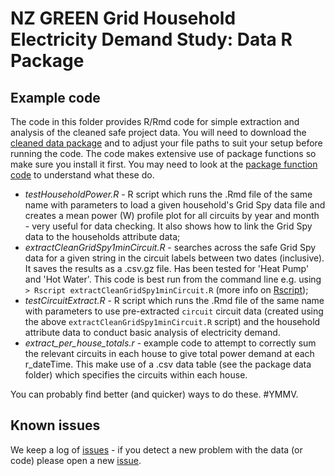 # NZ GREEN Grid Household Electricity Demand Study: Data R Package

## Example code

The code in this folder provides R/Rmd code for simple extraction and analysis of the cleaned safe project data. You will need to download the [cleaned data package](https://cfsotago.github.io/GREENGridData/) and to adjust your file paths to suit your setup before running the code. The code makes extensive use of package functions so make sure you install it first. You may need to look at the [package function code](../R/) to understand what these do.

 * _testHouseholdPower.R_ - R script which runs the .Rmd file of the same name with parameters to load a given household's Grid Spy data file and creates a mean power (W) profile plot for all circuits by year and month - very useful for data checking. It also shows how to link the Grid Spy data to the households attribute data;
 * _extractCleanGridSpy1minCircuit.R_ - searches across the safe Grid Spy data for a given string in the circuit labels between two dates (inclusive). It saves the results as a .csv.gz file. Has been tested for 'Heat Pump' and 'Hot Water'. This code is best run from the command line e.g. using `> Rscript extractCleanGridSpy1minCircuit.R` (more info on [Rscript](https://www.rdocumentation.org/packages/utils/versions/3.5.1/topics/Rscript));
 * _testCircuitExtract.R_ - R script which runs the .Rmd file of the same name with parameters to use pre-extracted `circuit` circuit data (created using the above `extractCleanGridSpy1minCircuit.R` script) and the household attribute data to conduct basic analysis of electricity demand.
 * _extract_per_house_totals.r_ - example code to attempt to correctly sum the relevant circuits in each house to give total power demand at each r_dateTime. This make use of a .csv data table (see the package data folder) which specifies the circuits within each house.

You can probably find better (and quicker) ways to do these. #YMMV.

## Known issues

We keep a log of [issues](https://github.com/dataknut/nzGREENGridDataR/issues?q=is%3Aissue+label%3Aexamples) - if you detect a new problem with the data (or code) please open a new [issue](https://github.com/dataknut/nzGREENGridDataR/issues?q=is%3Aissue+label%3Aexamples).


